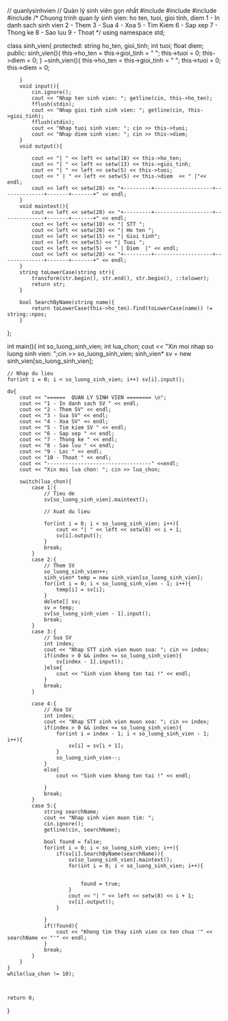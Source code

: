 // quanlysinhvien
// Quản lý sinh viên gọn nhất 
#include<iostream>
#include<string>
#include<iomanip>
#include<algorithm>
/* Chuong trinh quan ly sinh vien: ho ten, tuoi, gioi tinh, diem
	1 - In danh sach sinh vien
	2 - Them 
	3 - Sua
	4 - Xoa
	5 - Tim Kiem
	6 - Sap xep
	7 - Thong ke
	8 - Sao luu
	9 - Thoat
*/
using namespace std;

class sinh_vien{
	protected:
		string ho_ten, gioi_tinh;
		int tuoi;
		float diem;
	public:
		sinh_vien(){
			this->ho_ten = this->gioi_tinh = " ";
			this->tuoi = 0;
			this->diem = 0;
		}
		~sinh_vien(){
			this->ho_ten = this->gioi_tinh = " ";
			this->tuoi = 0;
			this->diem = 0;
		
		}
		void input(){
			cin.ignore();
			cout << "Nhap ten sinh vien: "; getline(cin, this->ho_ten);
			fflush(stdin);
			cout << "Nhap gioi tinh sinh vien: "; getline(cin, this->gioi_tinh);
			fflush(stdin);
			cout << "Nhap tuoi sinh vien: "; cin >> this->tuoi;
			cout << "Nhap diem sinh vien: "; cin >> this->diem;
		}
		void output(){
			
			cout << "| " << left << setw(18) << this->ho_ten;
			cout << "| " << left << setw(13) << this->gioi_tinh;
			cout << "| " << left << setw(5) << this->tuoi;
			cout << " | " << left << setw(5) << this->diem  << " |"<< endl;
			cout << left << setw(20) << "+---------+-------------------+--------------+-------+-------+" << endl;
		}
		void maintext(){
			cout << left << setw(20) << "+---------+-------------------+--------------+-------+-------+" << endl;
			cout << left << setw(10) << "| STT ";
			cout << left << setw(20) << "| Ho ten ";
			cout << left << setw(15) << "| Gioi tinh";
			cout << left << setw(5) << "| Tuoi ";
			cout << left << setw(5) << " | Diem  |" << endl;
			cout << left << setw(20) << "+---------+-------------------+--------------+-------+-------+" << endl;
		}
		string toLowerCase(string str){
			transform(str.begin(), str.end(), str.begin(), ::tolower);
			return str;
		}
		
		bool SearchByName(string name){
			return toLowerCase(this->ho_ten).find(toLowerCase(name)) != string::npos;
		}
		
		
		
};

int main(){
	int so_luong_sinh_vien;
	int lua_chon;
	cout << "Xin moi nhap so luong sinh vien: ";cin >> so_luong_sinh_vien;
	sinh_vien* sv = new sinh_vien[so_luong_sinh_vien];
	
	
	
	// Nhap du lieu
	for(int i = 0; i < so_luong_sinh_vien; i++) sv[i].input();
	
	do{
		cout << "======  QUAN LY SINH VIEN ======== \n";
		cout << "1 - In danh sach SV " << endl;
		cout << "2 - Them SV" << endl;
		cout << "3 - Sua SV" << endl;
		cout << "4 - Xoa SV" << endl;
		cout << "5 - Tim kiem SV " << endl;
		cout << "6 - Sap xep " << endl;
		cout << "7 - Thong ke " << endl;
		cout << "8 - Sao luu " << endl;
		cout << "9 - Loc " << endl;
		cout << "10 - Thoat " << endl;
		cout << "----------------------------------" <<endl;
		cout << "Xin moi lua chon: "; cin >> lua_chon;
		
		switch(lua_chon){
			case 1:{
				// Tieu de
				sv[so_luong_sinh_vien].maintext();
	
				// Xuat du lieu
	
				for(int i = 0; i < so_luong_sinh_vien; i++){
					cout << "| " << left << setw(8) << i + 1;
					sv[i].output(); 
				}
				break;
			}
			case 2:{
				// Them SV
				so_luong_sinh_vien++;
				sinh_vien* temp = new sinh_vien[so_luong_sinh_vien];
				for(int i = 0; i < so_luong_sinh_vien - 1; i++){
					temp[i] = sv[i];
				}
				delete[] sv;
				sv = temp;
				sv[so_luong_sinh_vien - 1].input();
				break;
			}
			case 3:{
				// Sua SV
				int index;
				cout << "Nhap STT sinh vien muon sua: "; cin >> index;
				if(index > 0 && index <= so_luong_sinh_vien){
					sv[index - 1].input();
				}else{
					cout << "Sinh vien khong ton tai !" << endl;
				}
				break;
			}
				
			case 4:{
				// Xoa SV
				int index;
				cout << "Nhap STT sinh vien muon xoa: "; cin >> index;
				if(index > 0 && index <= so_luong_sinh_vien){
					for(int i = index - 1; i < so_luong_sinh_vien - 1; i++){
						sv[i] = sv[i + 1];
					}
					so_luong_sinh_vien--;
				}		
				else{
					cout << "Sinh vien khong ton tai !" << endl;
					
				}
				break;
			}
			case 5:{
				string searchName;
				cout << "Nhap sinh vien muon tim: "; 
				cin.ignore(); 
				getline(cin, searchName);
				
				bool found = false;
				for(int i = 0; i < so_luong_sinh_vien; i++){
					if(sv[i].SearchByName(searchName)){
						sv[so_luong_sinh_vien].maintext();
						for(int i = 0; i < so_luong_sinh_vien; i++){
							
						
							found = true;
						}
						cout << "| " << left << setw(8) << i + 1;
						sv[i].output(); 
					}
					
				}
				if(!found){
					cout << "Khong tim thay sinh vien co ten chua '" << searchName << "'" << endl;
				}
				break;
			}
		}	
	}
	while(lua_chon != 10);
	

	
	return 0;
}
